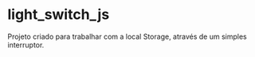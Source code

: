 # light_switch_js
Projeto criado para trabalhar com a local Storage, através de um simples interruptor.
